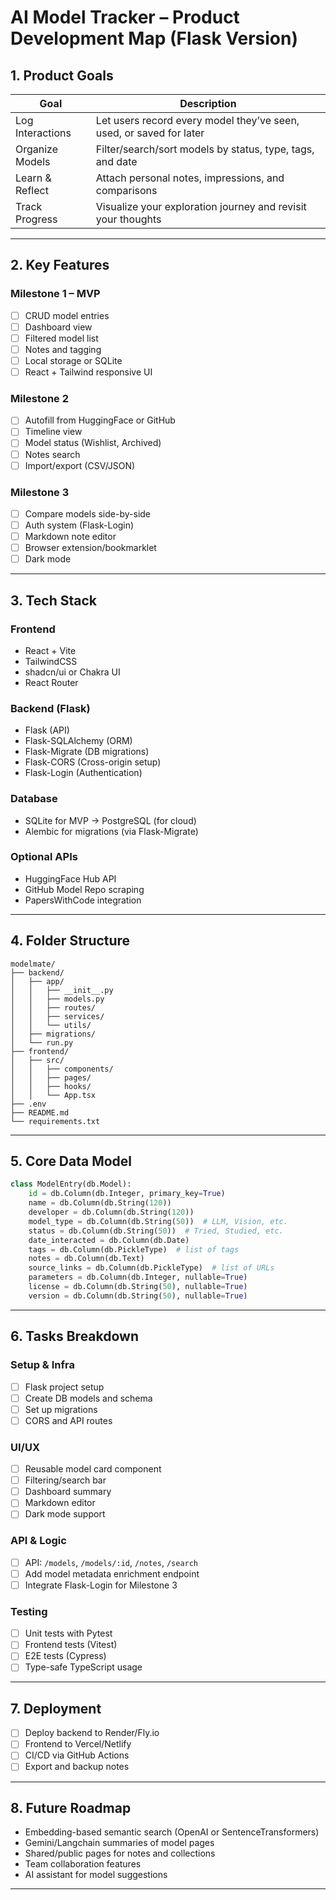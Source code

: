 # AI Model Tracker – Product Development Map (Flask Version)

## 1. Product Goals

| Goal             | Description                                                         |
| ---------------- | ------------------------------------------------------------------- |
| Log Interactions | Let users record every model they’ve seen, used, or saved for later |
| Organize Models  | Filter/search/sort models by status, type, tags, and date           |
| Learn & Reflect  | Attach personal notes, impressions, and comparisons                 |
| Track Progress   | Visualize your exploration journey and revisit your thoughts        |

---

## 2. Key Features

### Milestone 1 – MVP

- [ ] CRUD model entries
- [ ] Dashboard view
- [ ] Filtered model list
- [ ] Notes and tagging
- [ ] Local storage or SQLite
- [ ] React + Tailwind responsive UI

### Milestone 2

- [ ] Autofill from HuggingFace or GitHub
- [ ] Timeline view
- [ ] Model status (Wishlist, Archived)
- [ ] Notes search
- [ ] Import/export (CSV/JSON)

### Milestone 3

- [ ] Compare models side-by-side
- [ ] Auth system (Flask-Login)
- [ ] Markdown note editor
- [ ] Browser extension/bookmarklet
- [ ] Dark mode

---

## 3. Tech Stack

### Frontend

- React + Vite
- TailwindCSS
- shadcn/ui or Chakra UI
- React Router

### Backend (Flask)

- Flask (API)
- Flask-SQLAlchemy (ORM)
- Flask-Migrate (DB migrations)
- Flask-CORS (Cross-origin setup)
- Flask-Login (Authentication)

### Database

- SQLite for MVP → PostgreSQL (for cloud)
- Alembic for migrations (via Flask-Migrate)

### Optional APIs

- HuggingFace Hub API
- GitHub Model Repo scraping
- PapersWithCode integration

---

## 4. Folder Structure

```
modelmate/
├── backend/
│   ├── app/
│   │   ├── __init__.py
│   │   ├── models.py
│   │   ├── routes/
│   │   ├── services/
│   │   └── utils/
│   ├── migrations/
│   └── run.py
├── frontend/
│   ├── src/
│   │   ├── components/
│   │   ├── pages/
│   │   ├── hooks/
│   │   └── App.tsx
├── .env
├── README.md
└── requirements.txt
```

---

## 5. Core Data Model

```python
class ModelEntry(db.Model):
    id = db.Column(db.Integer, primary_key=True)
    name = db.Column(db.String(120))
    developer = db.Column(db.String(120))
    model_type = db.Column(db.String(50))  # LLM, Vision, etc.
    status = db.Column(db.String(50))  # Tried, Studied, etc.
    date_interacted = db.Column(db.Date)
    tags = db.Column(db.PickleType)  # list of tags
    notes = db.Column(db.Text)
    source_links = db.Column(db.PickleType)  # list of URLs
    parameters = db.Column(db.Integer, nullable=True)
    license = db.Column(db.String(50), nullable=True)
    version = db.Column(db.String(50), nullable=True)
```

---

## 6. Tasks Breakdown

### Setup & Infra

- [ ] Flask project setup
- [ ] Create DB models and schema
- [ ] Set up migrations
- [ ] CORS and API routes

### UI/UX

- [ ] Reusable model card component
- [ ] Filtering/search bar
- [ ] Dashboard summary
- [ ] Markdown editor
- [ ] Dark mode support

### API & Logic

- [ ] API: `/models`, `/models/:id`, `/notes`, `/search`
- [ ] Add model metadata enrichment endpoint
- [ ] Integrate Flask-Login for Milestone 3

### Testing

- [ ] Unit tests with Pytest
- [ ] Frontend tests (Vitest)
- [ ] E2E tests (Cypress)
- [ ] Type-safe TypeScript usage

---

## 7. Deployment

- [ ] Deploy backend to Render/Fly.io
- [ ] Frontend to Vercel/Netlify
- [ ] CI/CD via GitHub Actions
- [ ] Export and backup notes

---

## 8. Future Roadmap

- Embedding-based semantic search (OpenAI or SentenceTransformers)
- Gemini/Langchain summaries of model pages
- Shared/public pages for notes and collections
- Team collaboration features
- AI assistant for model suggestions

---
